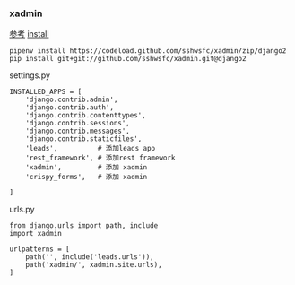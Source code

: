 ### xadmin

[参考](https://blog.csdn.net/weixin_34194551/article/details/88065632)
[install](https://github.com/sshwsfc/xadmin)


```
pipenv install https://codeload.github.com/sshwsfc/xadmin/zip/django2
pip install git+git://github.com/sshwsfc/xadmin.git@django2
```

settings.py
```
INSTALLED_APPS = [
    'django.contrib.admin',
    'django.contrib.auth',
    'django.contrib.contenttypes',
    'django.contrib.sessions',
    'django.contrib.messages',
    'django.contrib.staticfiles',
    'leads',          # 添加leads app
    'rest_framework', # 添加rest framework
    'xadmin',         # 添加 xadmin
    'crispy_forms',   # 添加 xadmin

]
```

urls.py
```
from django.urls import path, include
import xadmin

urlpatterns = [
    path('', include('leads.urls')),
    path('xadmin/', xadmin.site.urls),
]
```

